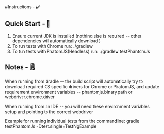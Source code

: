 #Instructions - ✔️

## Quick Start - 🏁

1. Ensure current JDK is installed (nothing else is required -- other dependencies will automatically download )
2. To run tests with Chrome run: ./gradlew
3. To tun tests with PhatomJS(Headless) run: ./gradlew testPhantomJs

## Notes - 🗒️

When running from Gradle -- the build script will automatically try to download required OS specific drivers for Chrome or PhatomJS, and update requirement environment variables -- phantomjs.binary.path or webdriver.chrome.driver

When running from an IDE -- you will need these environment variables setup and pointing to the correct webdriver

Example for running individual tests from the commandline: gradle testPhantomJs -Dtest.single=TestNgExample
